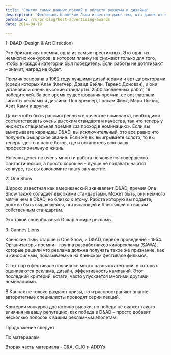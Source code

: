 ```yaml
---
title: 'Список самых важных премий в области рекалмы и дизайна'
description: 'Фестиваль Каннские Львы известен даже тем, кто далек от мира рекламы. Но кроме этого фестиваля, есть еще ряд наград, которые вручаются в этой области. 1: D&amp;AD (Design &amp; Art Direction)'
permalink: /ru/pr-blog/best-advertising-awards
date: 2014-04-19

---
```


1:  D&AD (Design & Art Direction)

Это британская премия, одна из самых престижных. Это один из немногих конкурсов, в котором планку не снижают только для того, чтобы в каждой категории был победитель. Если работы не дотягивают – значит, наград не будет.

Премия основана в 1962 году лучшими дизайнерами и арт-директорами (среди которых Алан Флетчер, Дэвид Бэйли, Теренс Донован), и они установили очень высокие стандарты. 2500 заявленных работ, 16 победителей. За все время существования премии, ее возглавляли гиганты рекламы и дизайна: Пол Брезьер, Грэхам Финк, Мэри Льюис, Азиз Ками и другие.

Даже чтобы быть рассмотренным в качестве номинанта, необходимо соответствовать очень высоким стандартам качества, так что теперь у них есть специальная премия «за проход в номинацию». Если вы выигрываете карандаш D&AD, вы исключительный, это все равно что получить рыцарское звание. Если же вы выигрываете золото, то вы теперь где-то в ранге богов, где и останетесь всю вашу профессиональную жизнь.

Но если денег не очень много и работа не является совершенно фантастической, а просто хорошей – лучше не подавать на этот конкурс, так вы сэкономите плату за участие.

2: One Show

Широко известная как американский эквивалент D&AD, премия One Show также обладает высокими стандартами. Может быть, они немного мягче чем в D&AD, но близко к этому. Работа которую вы подаете, должна быть выдающейся, потрясающей и блестящей по вашим собственным стандартам.

Это такой своеобразный Оскар в мире рекламы.

3: Cannes Lions

Каннские львы старше и One Show, и  D&AD, первое проведение -  1954. Организаторы премии – группа разработчиков кинорекламы (SAWA), которые решили что реклама должна получать такое же признание, как и кинофильмы, показываемые на Каннском фестивале фильмов.

С тех пор в фестивале появилось много разных категорий, в которых оцениваются реклама, дизайн, эффективность кампаний. Этот последний критерий, кстати, часто упускается многими другими номинациями.

В Каннах не только раздают призы, но и распространяют знание: авторитетные специалисты проводят серии лекций.

Критерии конкурса достаточно высоки, но победа не окажет такого влияния на вашу репутацию, как победа в D&AD – просто добавит несколько полосок к вашим рекламным эполетам.

Продолжение следует

По материалам <a href="http://advertising.about.com/od/advertisingglossarya/a/The-Advertising-Awards-That-Matter.htm">

Вторая часть материала <a href="/ru/pr-blog/best-advertising-awards-2">- C&A, CLIO и ADDYs</a>

